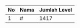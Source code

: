 | No | Nama            | Jumlah Level |
|----|-----------------|--------------|
| 1  | #    |    1417        |
